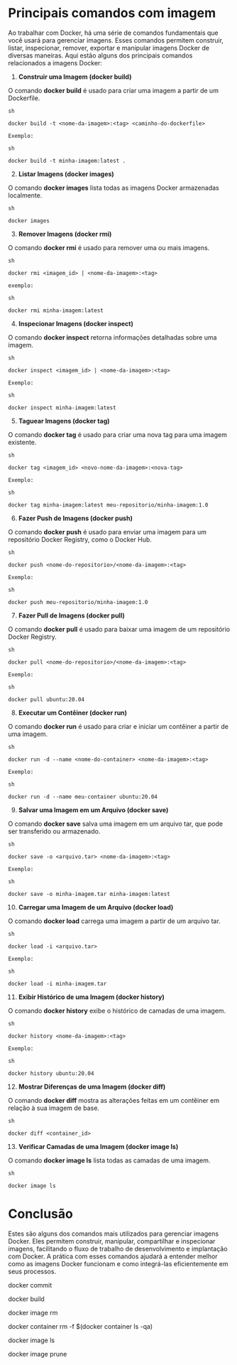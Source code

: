 # Principais comandos com imagem

Ao trabalhar com Docker, há uma série de comandos fundamentais que você usará para gerenciar imagens. Esses comandos permitem construir, listar, inspecionar, remover, exportar e manipular imagens Docker de diversas maneiras. Aqui estão alguns dos principais comandos relacionados a imagens Docker:

1. **Construir uma Imagem (docker build)**

O comando **docker build** é usado para criar uma imagem a partir de um Dockerfile.

    sh

    docker build -t <nome-da-imagem>:<tag> <caminho-do-dockerfile>

    Exemplo:

    sh

    docker build -t minha-imagem:latest .

2. **Listar Imagens (docker images)**

O comando **docker images** lista todas as imagens Docker armazenadas localmente.

    sh

    docker images

3. **Remover Imagens (docker rmi)**

O comando **docker rmi** é usado para remover uma ou mais imagens.

    sh

    docker rmi <imagem_id> | <nome-da-imagem>:<tag>

    exemplo:

    sh

    docker rmi minha-imagem:latest

4. **Inspecionar Imagens (docker inspect)**

O comando **docker inspect** retorna informações detalhadas sobre uma imagem.

    sh

    docker inspect <imagem_id> | <nome-da-imagem>:<tag>

    Exemplo:

    sh

    docker inspect minha-imagem:latest

5. **Taguear Imagens (docker tag)**

O comando **docker tag** é usado para criar uma nova tag para uma imagem existente.

    sh

    docker tag <imagem_id> <novo-nome-da-imagem>:<nova-tag>

    Exemplo:

    sh

    docker tag minha-imagem:latest meu-repositorio/minha-imagem:1.0

6. **Fazer Push de Imagens (docker push)**

O comando **docker push** é usado para enviar uma imagem para um repositório Docker Registry, como o Docker Hub.

    sh

    docker push <nome-do-repositorio>/<nome-da-imagem>:<tag>

    Exemplo:

    sh

    docker push meu-repositorio/minha-imagem:1.0

7. **Fazer Pull de Imagens (docker pull)**

O comando **docker pull** é usado para baixar uma imagem de um repositório Docker Registry.

    sh

    docker pull <nome-do-repositorio>/<nome-da-imagem>:<tag>

    Exemplo:

    sh

    docker pull ubuntu:20.04

8. **Executar um Contêiner (docker run)**

O comando **docker run** é usado para criar e iniciar um contêiner a partir de uma imagem.

    sh

    docker run -d --name <nome-do-container> <nome-da-imagem>:<tag>

    Exemplo:

    sh

    docker run -d --name meu-container ubuntu:20.04

9. **Salvar uma Imagem em um Arquivo (docker save)**

O comando **docker save** salva uma imagem em um arquivo tar, que pode ser transferido ou armazenado.

    sh

    docker save -o <arquivo.tar> <nome-da-imagem>:<tag>

    Exemplo:

    sh

    docker save -o minha-imagem.tar minha-imagem:latest

10. **Carregar uma Imagem de um Arquivo (docker load)**

O comando **docker load** carrega uma imagem a partir de um arquivo tar.

    sh

    docker load -i <arquivo.tar>

    Exemplo:

    sh

    docker load -i minha-imagem.tar

11. **Exibir Histórico de uma Imagem (docker history)**

O comando **docker history** exibe o histórico de camadas de uma imagem.

    sh

    docker history <nome-da-imagem>:<tag>

    Exemplo:

    sh

    docker history ubuntu:20.04

12. **Mostrar Diferenças de uma Imagem (docker diff)**

O comando **docker diff** mostra as alterações feitas em um contêiner em relação à sua imagem de base.

    sh

    docker diff <container_id>

13. **Verificar Camadas de uma Imagem (docker image ls)**

O comando **docker image ls** lista todas as camadas de uma imagem.

    sh

    docker image ls

# Conclusão

Estes são alguns dos comandos mais utilizados para gerenciar imagens Docker. Eles permitem construir, manipular, compartilhar e inspecionar imagens, facilitando o fluxo de trabalho de desenvolvimento e implantação com Docker. A prática com esses comandos ajudará a entender melhor como as imagens Docker funcionam e como integrá-las eficientemente em seus processos.

docker commit

docker build

docker image rm

docker container rm -f $(docker container ls -qa)

docker image ls

docker image prune